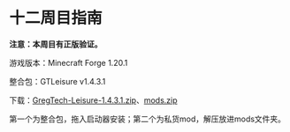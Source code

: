 # 十二周目指南

**注意：本周目有正版验证。**

游戏版本：Minecraft Forge 1.20.1

整合包：GTLeisure v1.4.3.1

下载：[GregTech-Leisure-1.4.3.1.zip](files/GregTech-Leisure-1.4.3.1.zip)、[mods.zip](files/mods.zip)

第一个为整合包，拖入启动器安装；第二个为私货mod，解压放进mods文件夹。
